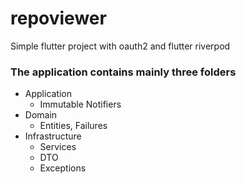 # repoviewer

Simple flutter project with oauth2 and flutter riverpod

### The application contains mainly three folders

- Application
  - Immutable Notifiers
- Domain
  - Entities, Failures
- Infrastructure
  - Services
  - DTO
  - Exceptions
